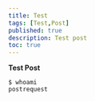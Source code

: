 ```yaml
---
title: Test
tags: [Test,Post]
published: true
description: Test post
toc: true
---
```


**Test Post**
```
$ whoami
postrequest
```
